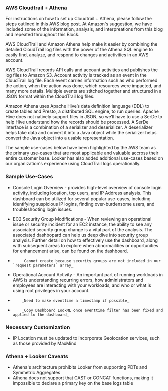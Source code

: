 ### AWS Cloudtrail + Athena

For instructions on how to set up Cloudtrail + Athena, please follow the steps outlined in this AWS [blog post](https://aws.amazon.com/blogs/big-data/aws-cloudtrail-and-amazon-athena-dive-deep-to-analyze-security-compliance-and-operational-activity/). At Amazon's suggestion, we have included some of the information, analysis, and interpreations from this blog and repeated throughout this Block.

AWS CloudTrail and Amazon Athena help make it easier by combining the detailed CloudTrail log files with the power of the Athena SQL engine to easily find, analyze, and respond to changes and activities in an AWS account.

AWS CloudTrail records API calls and account activities and publishes the log files to Amazon S3. Account activity is tracked as an event in the CloudTrail log file. Each event carries information such as who performed the action, when the action was done, which resources were impacted, and many more details. Multiple events are stitched together and structured in a JSON format within the CloudTrail log files.

Amazon Athena uses Apache Hive’s data definition language (DDL) to create tables and Presto, a distributed SQL engine, to run queries. Apache Hive does not natively support files in JSON, so we’ll have to use a SerDe to help Hive understand how the records should be processed. A SerDe interface is a combination of a serializer and deserializer. A deserializer helps take data and convert it into a Java object while the serializer helps convert the Java object into a usable representation.

The sample use-cases below have been highlighted by the AWS team as the primary use-cases that are most applicable and valuable accross their entire customer base. Looker has also added additional use-cases based on our organization's experience using CloudTrail logs operationally.

### Sample Use-Cases
* Console Login Overview - provides high-level overview of console login activity, including location, top users, and IP Address analysis. This dashboard can be utilized for several popular use-cases, including identifying suspicious IP logins, finding over-burdensome users, and troubleshooting login issues.

* EC2 Security Group Modifications - When reviewing an operational issue or security incident for an EC2 instance, the ability to see any associated security group change is a vital part of the analysis. The associated dashbopard can help us deep dive into security group analysis. Further detail on how to effectively use the dashboard, along with subsequent areas to explore when abnormailities or opportunities for enhancement arise, can be found on the dashboard.

*         _Cannot create because security groups are not included in our `request parameters` array_


* Operational Account Activity - An important part of running workloads in AWS is understanding recurring errors, how administrators and employees are interacting with your workloads, and who or what is using root privileges in your account.

*         _Need to make eventtime a timestamp if possible_
*         _Copy Dashboard LookML once eventtime filter has been fixed and applied to the dashboard_

### Necessary Customization
* IP Location must be updated to incorporate Geolocation services, such as those provided by MaxMind


### Athena + Looker Caveats

* Athena's architecture prohibits Looker from supporting PDTs and Symmetric Aggregates
* Athena does not support that CAST or CONCAT functions, making it impossible to declare a primary key on the base logs table
